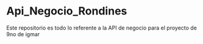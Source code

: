 # Api_Negocio_Rondines
Este repositorio es todo lo referente a la API de negocio para el proyecto de 9no de igmar
